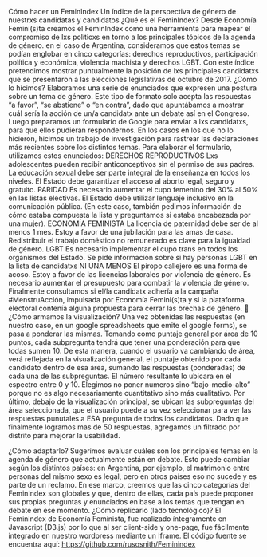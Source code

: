 Cómo hacer un FeminIndex
Un índice de la perspectiva de género de nuestrxs candidatas y candidatos
¿Qué es el FeminIndex?
Desde Economía Femini(s)ta creamos el FeminIndex como una herramienta para mapear el compromiso de lxs políticxs en torno a los principales tópicos de la agenda de género. en el caso de Argentina, consideramos que estos temas se podían englobar en cinco categorías: derechos reproductivos, participación política y económica, violencia machista y derechos LGBT. 
Con este índice pretendimos mostrar puntualmente la posición de lxs principales candidatxs que se presentaron a las elecciones legislativas de octubre de 2017.
¿Cómo lo hicimos?
Elaboramos una serie de enunciados que expresen una postura sobre un tema de género. Este tipo de formato solo acepta las respuestas “a favor”, “se abstiene” o “en contra”, dado que apuntábamos a mostrar cuál sería la acción de un/a candidatx ante un debate así en el Congreso.
Luego preparamos un formulario de Google para enviar a lxs candidatxs, para que ellos pudieran respondernos. En los casos en los que no lo hicieron, hicimos un trabajo de investigación para rastrear las declaraciones más recientes sobre los distintos temas.
Para elaborar el formulario, utilizamos estos enunciados:
DERECHOS REPRODUCTIVOS
Lxs adolescentes pueden recibir anticonceptivos sin el permiso de sus padres.
La educación sexual debe ser parte integral de la enseñanza en todos los niveles.
El Estado debe garantizar el acceso al aborto legal, seguro y gratuito. 
PARIDAD
Es necesario aumentar el cupo femenino del 30% al 50% en las listas electivas. 
El Estado debe utilizar lenguaje inclusivo en la comunicación pública.
(En este caso, también pedimos información de cómo estaba compuesta la lista y preguntamos si estaba encabezada por una mujer).
ECONOMÍA FEMINISTA
La licencia de paternidad debe ser de al menos 1 mes.
Estoy a favor de una jubilación para las amas de casa. 
Redistribuir el trabajo doméstico no remunerado es clave para la igualdad de género.
LGBT
Es necesario implementar el cupo trans en todos los organismos del Estado.
Se pide información sobre si hay personas LGBT en la lista de candidatxs
NI UNA MENOS
El piropo callejero es una forma de acoso. 
Estoy a favor de las licencias laborales por violencia de género.
Es necesario aumentar el presupuesto para combatir la violencia de género.
Finalmente consultamos si el/la candidatx adhería a la campaña #MenstruAcción, impulsada por Economía Femini(s)ta y si la plataforma electoral contenía alguna propuesta para cerrar las brechas de género. 

¿Cómo armamos la visualización?
Una vez obtenidas las respuestas (en nuestro caso, en un google spreadsheets que emite el google forms), se pasa a ponderar las mismas. Tomando como puntaje general por área de 10 puntos, cada subpregunta tendrá que tener una ponderación para que todas sumen 10.
De esta manera, cuando el usuario va cambiando de área, verá reflejada en la visualización general, el puntaje obtenido por cada candidato dentro de esa área, sumando las respuestas (ponderadas) de cada una de las subpreguntas. El número resultante lo ubicara en el espectro entre 0 y 10. Elegimos no poner numeros sino “bajo-medio-alto” porque no es algo necesariamente cuantitativo sino más cualitativo.
Por último, debajo de la visualización principal, se ubican las subpreguntas del área seleccionada, que el usuario puede a su vez seleccionar para ver las respuestas punutales a ESA pregunta de todos los candidatos. Dado que finalmente logramos mas de 50 respuestas, agregamos un filtrado por distrito para mejorar la usabilidad.  




¿Cómo adaptarlo?
Sugerimos evaluar cuáles son los principales temas en la agenda de género que actualmente están en debate. Esto puede cambiar según los distintos países: en Argentina, por ejemplo, el matrimonio entre personas del mismo sexo es legal, pero en otros países eso no sucede y es parte de un reclamo.
En ese marco, creemos que las cinco categorías del FeminIndex son globales y que, dentro de ellas, cada país puede proponer sus propias preguntas y enunciados en base a los temas que tengan en debate en ese momento.
¿Cómo replicarlo (lado tecnológico)?
El Feminindex de Economía Feminista, fue realizado íntegramente en Javascript (D3.js) por lo que al ser client-side y one-page, fue fácilmente integrado en nuestro wordpress mediante un Iframe.
El código fuente se encuentra aquí:
https://github.com/rusosnith/Feminindex
